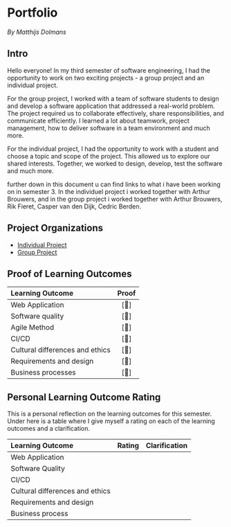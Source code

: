 # Portfolio
*By Matthijs Dolmans*

## Intro
Hello everyone! In my third semester of software engineering, I had the opportunity to work on two exciting projects - a group project and an individual project.

For the group project, I worked with a team of software students to design and develop a software application that addressed a real-world problem. The project required us to collaborate effectively, share responsibilities, and communicate efficiently. I learned a lot about teamwork, project management, how to deliver software in a team environment and much more.

For the individual project, I had the opportunity to work with a student and choose a topic and scope of the project. This allowed us to explore our shared interests. Together, we worked to design, develop, test the software and much more.

further down in this document u can find links to what i have been working on in semester 3. In the individuel project i worked together with Arthur Brouwers, and in the group project i worked together with Arthur Brouwers, Rik Fieret, Casper van den Dijk, Cedric Berden.

## Project Organizations
- [Individual Project](https://github.com/IPS3-DB04-Teun-Mos-Lukas-Jansen)
- [Group Project](https://github.com/Modus-1)

## Proof of Learning Outcomes
| Learning Outcome | Proof |
|:-----------------|:-----:|
|Web Application| [🔗]
|Software quality| [🔗]
|Agile Method| [🔗]
|CI/CD| [🔗]
|Cultural differences and ethics| [🔗]
|Requirements and design| [🔗]
|Business processes| [🔗]

## Personal Learning Outcome Rating
This is a personal  reflection on the learning outcomes for this semester.
Under here is a table where I give myself a rating on each of the learning outcomes and a clarification.

|Learning Outcome|Rating|Clarification|
|:---------------|:-----|:--------|
|Web Application| <br/>|
|Software Quality|<br/> |
|CI/CD|
|Cultural differences and ethics||
|Requirements and design||
|Business process||
